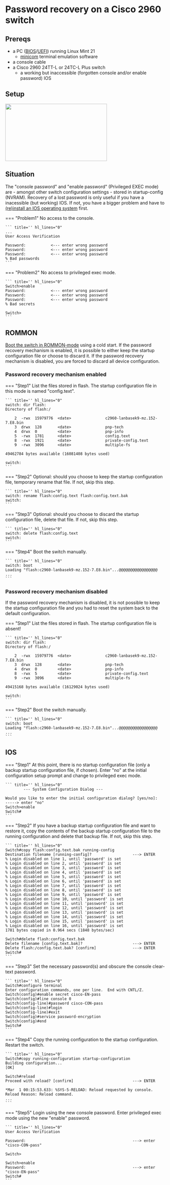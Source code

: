 # Password recovery on a Cisco 2960 switch

## Prereqs
* a PC ([BIOS](../../tutorials/windows11-linuxmint21-dual-boot-bios-clonezilla/)/[UEFI](../../tutorials/windows11-linuxmint21-dual-boot-uefi/)) running Linux Mint 21
    * [minicom](../use-minicom-linux-mint/index.md) terminal emulation software
* a console cable
* a Cisco 2960 24TT-L or 24TC-L Plus switch
    * a working but inaccessible (forgotten console and/or enable password) IOS

## Setup

<img src="console-access.png" width="320" height="180"/>

## Situation
The "console password" and "enable password" (Privileged EXEC mode) are - amongst other switch configuration settings - stored in startup-config (NVRAM). Recovery of a lost password is only useful if you have a inacessible (but working) IOS. If not, you have a bigger problem and have to [(re)install an IOS operating system](../reinstall-ios-cisco2960/index.md) first.

=== "Problem1"
    No access to the console.

    ``` title='' hl_lines="0"
    ...
    User Access Verification

    Password:           <--- enter wrong password
    Password:           <--- enter wrong password
    Password:           <--- enter wrong password
    % Bad passwords
    ```

=== "Problem2"
    No access to privileged exec mode.

    ``` title='' hl_lines="0"
    Switch>enable
    Password:           <--- enter wrong password
    Password:           <--- enter wrong password
    Password:           <--- enter wrong password
    % Bad secrets

    Switch>
    ```

## ROMMON
[Boot the switch in ROMMON-mode](../access-cisco-device-rommon/index.md) using a cold start. If the password recovery mechanism is enabled, it is possible to either keep the startup configuration file or choose to discard it. If the password recovery mechanism is disabled, you are forced to discard all device configuration.

### Password recovery mechanism enabled


=== "Step1"
    List the files stored in flash. The startup configuration file in this mode is named "config.text".

    ``` title='' hl_lines="0"
    switch: dir flash:
    Directory of flash:/

        2  -rwx  15979776  <date>               c2960-lanbasek9-mz.152-7.E8.bin
        3  drwx  128       <date>               pnp-tech
        4  drwx  0         <date>               pnp-info
        5  -rwx  1781      <date>               config.text
        8  -rwx  1921      <date>               private-config.text
        9  -rwx  3096      <date>               multiple-fs

    49462784 bytes available (16081408 bytes used)

    switch: 
    ```

=== "Step2"
    Optional: should you choose to keep the startup configuration file, temporary rename that file. If not, skip this step.

    ``` title='' hl_lines="0"
    switch: rename flash:config.text flash:config.text.bak
    switch:
    ```

=== "Step3"
    Optional: should you choose to discard the startup configuration file, delete that file. If not, skip this step.

    ``` title='' hl_lines="0"
    switch: delete flash:config.text
    switch:
    ```

=== "Step4"
    Boot the switch manually.

    ``` title='' hl_lines="0"
    switch: boot
    Loading "flash:c2960-lanbasek9-mz.152-7.E8.bin"...@@@@@@@@@@@@@@@@@
    ...
    ```

### Password recovery mechanism disabled
If the password recovery mechanism is disabled, it is not possible to keep the startup configuration file and you had to reset the system back to the default configuration.

=== "Step1"
    List the files stored in flash. The startup configuration file is absent!

    ``` title='' hl_lines="0"
    switch: dir flash:
    Directory of flash:/

        2  -rwx  15979776  <date>               c2960-lanbasek9-mz.152-7.E8.bin
        3  drwx  128       <date>               pnp-tech
        4  drwx  0         <date>               pnp-info
        8  -rwx  5         <date>               private-config.text
        9  -rwx  3096      <date>               multiple-fs

    49415168 bytes available (16129024 bytes used)

    switch: 
    ```

=== "Step2"
    Boot the switch manually.

    ``` title='' hl_lines="0"
    switch: boot
    Loading "flash:c2960-lanbasek9-mz.152-7.E8.bin"...@@@@@@@@@@@@@@@@@
    ...
    ```

## IOS

=== "Step1"
    At this point, there is no startup configuration file (only a backup startup configuration file, if chosen). Enter "no" at the initial configuration setup prompt and change to privileged exec mode.

    ``` title='' hl_lines="0"
            --- System Configuration Dialog ---

    Would you like to enter the initial configuration dialog? [yes/no]:     -----> enter "no"
    Switch>enable
    Switch#
    ```

=== "Step2"
    If you have a backup startup configuration file and want to restore it, copy the contents of the backup startup configuration file to the running configuration and delete that backup file. If not, skip this step.

    ``` title='' hl_lines="0"
    Switch#copy flash:config.text.bak running-config
    Destination filename [running-config]?                  ---> ENTER
    % Login disabled on line 1, until 'password' is set
    % Login disabled on line 2, until 'password' is set
    % Login disabled on line 3, until 'password' is set
    % Login disabled on line 4, until 'password' is set
    % Login disabled on line 5, until 'password' is set
    % Login disabled on line 6, until 'password' is set
    % Login disabled on line 7, until 'password' is set
    % Login disabled on line 8, until 'password' is set
    % Login disabled on line 9, until 'password' is set
    % Login disabled on line 10, until 'password' is set
    % Login disabled on line 11, until 'password' is set
    % Login disabled on line 12, until 'password' is set
    % Login disabled on line 13, until 'password' is set
    % Login disabled on line 14, until 'password' is set
    % Login disabled on line 15, until 'password' is set
    % Login disabled on line 16, until 'password' is set
    1781 bytes copied in 0.964 secs (1848 bytes/sec)
    
    Switch#delete flash:config.text.bak
    Delete filename [config.text.bak]?                      ---> ENTER
    Delete flash:/config.text.bak? [confirm]                ---> ENTER
    Switch#
    ```

=== "Step3"
    Set the necessary password(s) and obscure the console clear-text password.

    ``` title='' hl_lines="0"
    Switch#configure terminal 
    Enter configuration commands, one per line.  End with CNTL/Z.
    Switch(config)#enable secret cisco-EN-pass
    Switch(config)#line console 0
    Switch(config-line)#password cisco-CON-pass
    Switch(config-line)#login
    Switch(config-line)#exit
    Switch(config)#service password-encryption 
    Switch(config)#end
    Switch#
    ```

=== "Step4"
    Copy the running configuration to the startup configuration. Restart the switch.

    ``` title='' hl_lines="0"
    Switch#copy running-configuration startup-configuration         
    Building configuration...
    [OK]

    Switch#reload
    Proceed with reload? [confirm]                          ---> ENTER

    *Mar  1 00:15:53.633: %SYS-5-RELOAD: Reload requested by console. Reload Reason: Reload command.
    ...
    ```

=== "Step5"
    Login using the new console password. Enter privileged exec mode using the new "enable" password.

    ``` title='' hl_lines="0"
    User Access Verification

    Password:                                               ---> enter "cisco-CON-pass"

    Switch>

    Switch>enable
    Password:                                               ---> enter "cisco-EN-pass"
    Switch#
    ```